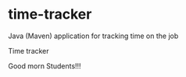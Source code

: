 # time-tracker
Java (Maven) application for tracking time on the job

Time tracker

Good morn Students!!!
